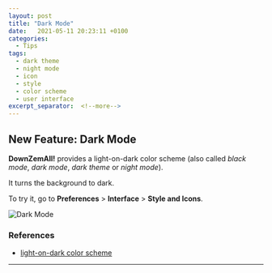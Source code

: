 ```yaml
---
layout: post
title: "Dark Mode"
date:   2021-05-11 20:23:11 +0100
categories:
  - Tips
tags:
  - dark theme
  - night mode
  - icon
  - style
  - color scheme
  - user interface
excerpt_separator:  <!--more-->
---
```


## New Feature: Dark Mode

**DownZemAll!** provides a light-on-dark color scheme (also called *black mode*, *dark mode*, *dark theme* or *night mode*).

It turns the background to dark.

To try it, go to **Preferences** > **Interface** > **Style and Icons**.

![Dark Mode](/DownZemAll/assets/images/2.4/dark_mode.png)


### References

- [light-on-dark color scheme](https://en.wikipedia.org/wiki/Light-on-dark_color_scheme)


---

